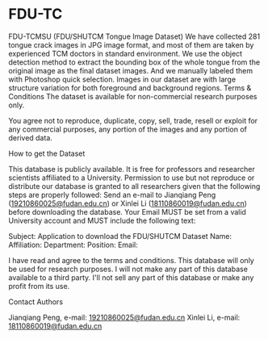 # FDU-TC
FDU-TCMSU (FDU/SHUTCM Tongue Image Dataset)
We have collected 281 tongue crack images in JPG image format, and most of them are taken by experienced TCM doctors in standard environment. We use the object detection method to extract the bounding box of the whole tongue from the original image as the final dataset images. And we manually labeled them with Photoshop quick selection. Images in our dataset are with large structure variation for both foreground and background regions.
Terms & Conditions
The dataset is available for non-commercial research purposes only.

You agree not to reproduce, duplicate, copy, sell, trade, resell or exploit for any commercial purposes, any portion of the images and any portion of derived data.

How to get the Dataset

This database is publicly available. It is free for professors and researcher scientists affiliated to a University. Permission to use but not reproduce or distribute our database is granted to all researchers given that the following steps are properly followed: Send an e-mail to Jianqiang Peng (19210860025@fudan.edu.cn) or Xinlei Li (18110860019@fudan.edu.cn) before downloading the database. Your Email MUST be set from a valid University account and MUST include the following text:

Subject: Application to download the FDU/SHUTCM Dataset
Name:
Affiliation:
Department:
Position:
Email:

I have read and agree to the terms and conditions.
This database will only be used for research purposes.
I will not make any part of this database available to a third party.
I'll not sell any part of this database or make any profit from its use.

Contact Authors

Jianqiang Peng, e-mail: 19210860025@fudan.edu.cn
Xinlei Li, e-mail: 18110860019@fudan.edu.cn
